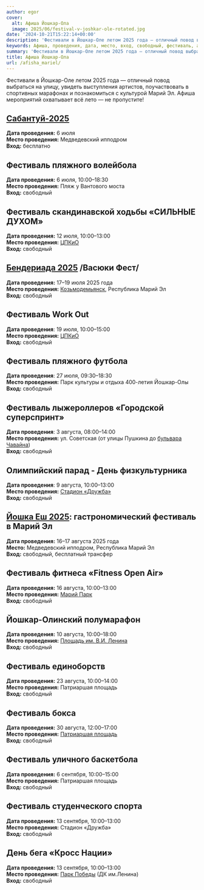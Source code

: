```yaml
---
author: egor
cover:
  alt: Афиша Йошкар-Ола
  image: 2025/06/festival-v-joshkar-ole-rotated.jpg
date: '2024-10-21T15:22:14+00:00'
description: 'Фестивали в Йошкар-Оле летом 2025 года — отличный повод выбраться на улицу, увидеть выступления артистов, поучаствовать в спортивных марафонах'
keywords: Афиша, проведения, дата, место, вход, свободный, фестиваль, августа, 2025, июля, марий, площадь, йошкар, года, парк, патриаршая
summary: 'Фестивали в Йошкар-Оле летом 2025 года — отличный повод выбраться на улицу, увидеть выступления артистов, поучаствовать в спортивных марафонах'
title: Афиша Йошкар-Ола
url: /afisha_mariel/
---
```


Фестивали в Йошкар-Оле летом 2025 года — отличный повод выбраться на улицу, увидеть выступления артистов, поучаствовать в спортивных марафонах и познакомиться с культурой Марий Эл. Афиша мероприятий охватывает всё лето — не пропустите!

## [Сабантуй-2025](/sabantuy-2025/)

**Дата проведения:** 6 июля  
**Место проведения:** Медведевский ипподром  
**Вход:** бесплатно

## Фестиваль пляжного волейбола

**Дата проведения:** 6 июля, 10:00–18:30  
**Место проведения:** Пляж у Вантового моста  
**Вход:** свободный

## Фестиваль скандинавской ходьбы «СИЛЬНЫЕ ДУХОМ»

**Дата проведения:** 12 июля, 10:00–13:00  
**Место проведения:** [ЦПКиО](/arka/)  
**Вход:** свободный

## [Бендериада 2025](/vasyuki-fest/) /Васюки Фест/

 **Дата проведения:** 17–19 июля 2025 года  
**Место проведения:** [Козьмодемьянск](/kozmodemyansk/), Республика Марий Эл  
**Вход:** свободный

## Фестиваль Work Out

**Дата проведения**: 19 июля, 10:00–15:00  
**Место проведения:** [ЦПКиО](/lenin-v-parke/)  
**Вход:** свободный

## Фестиваль пляжного футбола

**Дата проведения**: 27 июля, 09:30–18:30  
**Место проведения:** Парк культуры и отдыха 400-летия Йошкар-Олы  
**Вход:** свободный

## Фестиваль лыжероллеров «Городской суперспринт»

**Дата проведения**: 3 августа, 08:00–14:00  
**Место проведения:** ул. Советская (от улицы Пушкина до [бульвара Чавайна](/chavajna/))  
**Вход:** свободный

## Олимпийский парад \- День физкультурника

**Дата проведения**: 9 августа, 10:00–13:00  
**Место проведения:** [Стадион «Дружба»](/stadion-druzhba/)  
**Вход:** свободный

## [Йошка Еш 2025](/joshka-esh/): гастрономический фестиваль в Марий Эл

**Дата проведения:** 16–17 августа 2025 года  
**Место:** Медведевский ипподром, Республика Марий Эл  
**Вход:** свободный, бесплатный трансфер

## Фестиваль фитнеса «Fitness Open Air»

**Дата проведения:** 16 августа, 10:00–13:00  
**Место проведения:** [Марий Парк](/mari-park/)  
**Вход:** свободный

## Йошкар-Олинский полумарафон

**Дата проведения:** 10 августа, 10:00–18:00  
**Место проведения:** [Площадь им. В.И. Ленина](/pamyatnik-leninu/)  
**Вход:** свободный

## Фестиваль единоборств

**Дата проведения:** 23 августа, 10:00–14:00  
**Место проведения:** Патриаршая площадь  
**Вход:** свободный

## Фестиваль бокса

**Дата проведения:** 30 августа, 12:00–17:00  
**Место проведения:** [Патриаршая площадь](/pamyatnik-patriarhu/)  
**Вход:** свободный

## Фестиваль уличного баскетбола

**Дата проведения:** 6 сентября, 10:00–15:00  
**Место проведения:** Патриаршая площадь  
**Вход:** свободный

## Фестиваль студенческого спорта

**Дата проведения:** 13 сентября, 10:00–13:00  
**Место проведения:** Стадион «Дружба»  
**Вход:** свободный

## День бега «Кросс Нации»

**Дата проведения:** 13 сентября, 10:00–13:00  
**Место проведения:** [Парк Победы](/park-pobedy/) (ДК им.Ленина)  
**Вход:** свободный